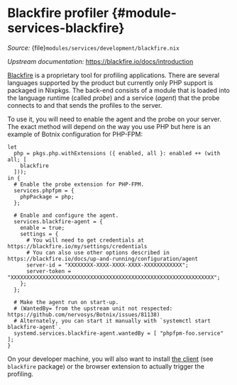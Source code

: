 # Blackfire profiler {#module-services-blackfire}

*Source:* {file}`modules/services/development/blackfire.nix`

*Upstream documentation:* <https://blackfire.io/docs/introduction>

[Blackfire](https://blackfire.io) is a proprietary tool for profiling applications. There are several languages supported by the product but currently only PHP support is packaged in Nixpkgs. The back-end consists of a module that is loaded into the language runtime (called *probe*) and a service (*agent*) that the probe connects to and that sends the profiles to the server.

To use it, you will need to enable the agent and the probe on your server. The exact method will depend on the way you use PHP but here is an example of Botnix configuration for PHP-FPM:
```
let
  php = pkgs.php.withExtensions ({ enabled, all }: enabled ++ (with all; [
    blackfire
  ]));
in {
  # Enable the probe extension for PHP-FPM.
  services.phpfpm = {
    phpPackage = php;
  };

  # Enable and configure the agent.
  services.blackfire-agent = {
    enable = true;
    settings = {
      # You will need to get credentials at https://blackfire.io/my/settings/credentials
      # You can also use other options described in https://blackfire.io/docs/up-and-running/configuration/agent
      server-id = "XXXXXXXX-XXXX-XXXX-XXXX-XXXXXXXXXXXX";
      server-token = "XXXXXXXXXXXXXXXXXXXXXXXXXXXXXXXXXXXXXXXXXXXXXXXXXXXXXXXXXXXXXXXX";
    };
  };

  # Make the agent run on start-up.
  # (WantedBy= from the upstream unit not respected: https://github.com/nervosys/Botnix/issues/81138)
  # Alternately, you can start it manually with `systemctl start blackfire-agent`.
  systemd.services.blackfire-agent.wantedBy = [ "phpfpm-foo.service" ];
}
```

On your developer machine, you will also want to install [the client](https://blackfire.io/docs/up-and-running/installation#install-a-profiling-client) (see `blackfire` package) or the browser extension to actually trigger the profiling.
